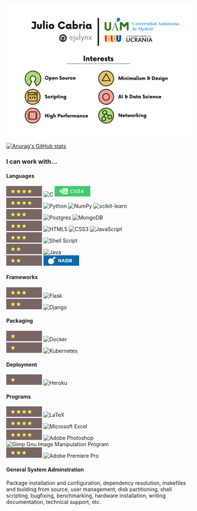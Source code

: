 <p align="left">  
  <img width="500" src="https://raw.githubusercontent.com/Julynx/julynx/main/banner.png">
</p>

[![Anurag's GitHub stats](https://github-readme-stats.vercel.app/api?username=julynx)](https://github.com/anuraghazra/github-readme-stats)

### I can work with...
#### Languages
<img src="https://raw.githubusercontent.com/Julynx/julynx/main/4star.png" alt="4star" width="96"/> ![C](https://img.shields.io/badge/c-%2300599C.svg?style=for-the-badge&logo=c&logoColor=white) <img src="https://raw.githubusercontent.com/Julynx/julynx/main/cuda.png" alt="cuda" width="96"/>
<br> <img src="https://raw.githubusercontent.com/Julynx/julynx/main/4star.png" alt="4star" width="96"/> ![Python](https://img.shields.io/badge/python-3670A0?style=for-the-badge&logo=python&logoColor=ffdd54) ![NumPy](https://img.shields.io/badge/numpy-%23013243.svg?style=for-the-badge&logo=numpy&logoColor=white) ![scikit-learn](https://img.shields.io/badge/scikit--learn-%23F7931E.svg?style=for-the-badge&logo=scikit-learn&logoColor=white)
<br> <img src="https://raw.githubusercontent.com/Julynx/julynx/main/3star.png" alt="3star" width="96"/> ![Postgres](https://img.shields.io/badge/postgres-%23316192.svg?style=for-the-badge&logo=postgresql&logoColor=white) ![MongoDB](https://img.shields.io/badge/MongoDB-%234ea94b.svg?style=for-the-badge&logo=mongodb&logoColor=white)
<br> <img src="https://raw.githubusercontent.com/Julynx/julynx/main/3star.png" alt="3star" width="96"/> ![HTML5](https://img.shields.io/badge/html5-%23E34F26.svg?style=for-the-badge&logo=html5&logoColor=white) ![CSS3](https://img.shields.io/badge/css3-%231572B6.svg?style=for-the-badge&logo=css3&logoColor=white) ![JavaScript](https://img.shields.io/badge/javascript-%23323330.svg?style=for-the-badge&logo=javascript&logoColor=%23F7DF1E)
<br> <img src="https://raw.githubusercontent.com/Julynx/julynx/main/3star.png" alt="3star" width="96"/> ![Shell Script](https://img.shields.io/badge/shell_script-%23121011.svg?style=for-the-badge&logo=gnu-bash&logoColor=white)
<br> <img src="https://raw.githubusercontent.com/Julynx/julynx/main/2star.png" alt="2star" width="96"/> ![Java](https://img.shields.io/badge/java-%23ED8B00.svg?style=for-the-badge&logo=java&logoColor=white)
<br> <img src="https://raw.githubusercontent.com/Julynx/julynx/main/2star.png" alt="2star" width="96"/> <img src="https://raw.githubusercontent.com/Julynx/julynx/main/nasm.svg" alt="NASM" width="96"/>

#### Frameworks
<img src="https://raw.githubusercontent.com/Julynx/julynx/main/3star.png" alt="3star" width="96"/> ![Flask](https://img.shields.io/badge/flask-%23000.svg?style=for-the-badge&logo=flask&logoColor=white)
<br> <img src="https://raw.githubusercontent.com/Julynx/julynx/main/2star.png" alt="2star" width="96"/> ![Django](https://img.shields.io/badge/django-%23092E20.svg?style=for-the-badge&logo=django&logoColor=white)

#### Packaging
<img src="https://raw.githubusercontent.com/Julynx/julynx/main/1star.png" alt="1star" width="96"/> ![Docker](https://img.shields.io/badge/docker-%230db7ed.svg?style=for-the-badge&logo=docker&logoColor=white)
<br> <img src="https://raw.githubusercontent.com/Julynx/julynx/main/1star.png" alt="1star" width="96"/> ![Kubernetes](https://img.shields.io/badge/kubernetes-%23326ce5.svg?style=for-the-badge&logo=kubernetes&logoColor=white)

#### Deployment
<img src="https://raw.githubusercontent.com/Julynx/julynx/main/1star.png" alt="1star" width="96"/> ![Heroku](https://img.shields.io/badge/heroku-%23430098.svg?style=for-the-badge&logo=heroku&logoColor=white)

#### Programs
<img src="https://raw.githubusercontent.com/Julynx/julynx/main/4star.png" alt="4star" width="96"/> ![LaTeX](https://img.shields.io/badge/latex-%23008080.svg?style=for-the-badge&logo=latex&logoColor=white)
<br> <img src="https://raw.githubusercontent.com/Julynx/julynx/main/4star.png" alt="4star" width="96"/> ![Microsoft Excel](https://img.shields.io/badge/Microsoft_Excel-217346?style=for-the-badge&logo=microsoft-excel&logoColor=white)
<br> <img src="https://raw.githubusercontent.com/Julynx/julynx/main/4star.png" alt="4star" width="96"/> ![Adobe Photoshop](https://img.shields.io/badge/adobe%20photoshop-%2331A8FF.svg?style=for-the-badge&logo=adobe%20photoshop&logoColor=white) ![Gimp Gnu Image Manipulation Program](https://img.shields.io/badge/Gimp-657D8B?style=for-the-badge&logo=gimp&logoColor=FFFFFF)
<br> <img src="https://raw.githubusercontent.com/Julynx/julynx/main/3star.png" alt="3star" width="96"/> ![Adobe Premiere Pro](https://img.shields.io/badge/Adobe%20Premiere%20Pro-9999FF.svg?style=for-the-badge&logo=Adobe%20Premiere%20Pro&logoColor=white)
#### General System Adminstration
Package installation and configuration, dependency resolution, makefiles and building from source, user management, disk partitioning, shell scripting, bugfixing, benchmarking, hardware installation, writing documentation, technical support, etc.
